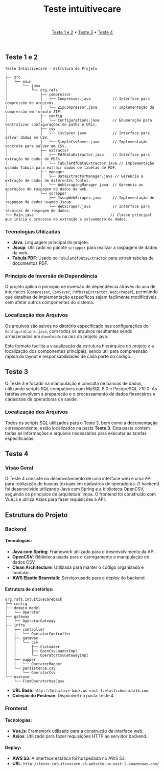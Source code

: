 <h1 align="center" style="font-weight: bold;">Teste intuitivecare</h1>


<br>
<p align="center">
 <a href="#teste1e2">Teste 1 e 2</a> •
 <a href="#teste3">Teste 3</a> •
 <a href="#teste4">Teste 4</a>
</p>

<br>


<h2 id="teste1e2">Teste 1 e 2</h2>



```plaintext
Teste Intuitivecare - Estrutura do Projeto
.
├── src
│   └── main
│       └── java
│           └── org.rafs
│               ├── compressor
│               │   ├── Compressor.java          // Interface para compressão de arquivos.
│               │   └── ZipCompressor.java       // Implementação da compressão em formato ZIP.
│               ├── config
│               │   └── Configurations.java      // Enumeração para centralizar configurações de paths e URLs.
│               ├── csv
│               │   ├── CsvSaver.java            // Interface para salvar dados em CSV.
│               │   └── SimpleCsvSaver.java      // Implementação concreta para salvar em CSV.
│               ├── extractor
│               │   ├── PdfDataExtractor.java    // Interface para extração de dados de PDFs.
│               │   └── TabulaPdfDataExtractor.java // Implementação usando Tabula para extrair dados de tabelas de PDF.
│               ├── manager
│               │   ├── DataExtractorManager.java // Gerencia a extração de dados de diferentes fontes.
│               │   └── WebScrapingManager.java  // Gerencia as operações de raspagem de dados da web.
│               └── scrapper
│                   ├── JsoupWebScraper.java     // Implementação de raspagem de dados usando Jsoup.
│                   └── WebScraper.java          // Interface para técnicas de raspagem de dados.
└── Main.java                                   // Classe principal que inicia o processo de extração e salvamento de dados.

```

### Tecnologias Utilizadas
- **Java**: Linguagem principal do projeto.
- **Jsoup**: Utilizado no pacote `scrapper` para realizar a raspagem de dados da web.
- **Tabula PDF**: Usado no `TabulaPdfDataExtractor` para extrair tabelas de documentos PDF.

### Princípio de Inversão de Dependência
O projeto aplica o princípio de inversão de dependência através do uso de interfaces (`Compressor`, `CsvSaver`, `PdfDataExtractor`, `WebScraper`), permitindo que detalhes de implementação específicos sejam facilmente modificáveis sem afetar outros componentes do sistema.

### Localização dos Arquivos
Os arquivos são salvos no diretório especificado nas configurações do `Configurations.java`, com todos os arquivos resultantes sendo armazenados em `downloads` na raiz do projeto java. 

Este formato facilita a visualização da estrutura hierárquica do projeto e a localização dos componentes principais, sendo útil para compreensão rápida do layout e responsabilidades de cada parte do código.

<h2 id="teste3">Teste 3</h2>

O Teste 3 é focado na manipulação e consulta de bancos de dados, utilizando scripts SQL compatíveis com MySQL 8.0 e PostgreSQL >10.0. As tarefas envolvem a preparação e o processamento de dados financeiros e cadastrais de operadoras de saúde.

### Localização dos Arquivos

Todos os scripts SQL utilizados para o Teste 3, bem como a documentação correspondente, estão localizados na pasta **Teste 3**. Esta pasta contém todas as informações e arquivos necessários para executar as tarefas especificadas.



<h2 id="teste4"> Teste 4 </h2>



### Visão Geral 

O Teste 4 consiste no desenvolvimento de uma interface web e uma API para realização de buscas textuais em cadastros de operadoras. O backend foi desenvolvido utilizando Java com Spring e a biblioteca OpenCSV, seguindo os princípios de arquitetura limpa. O frontend foi construído com Vue.js e utiliza Axios para fazer requisições à API.

## Estrutura do Projeto

### Backend

#### Tecnologias:
- **Java com Spring**: Framework utilizado para o desenvolvimento da API.
- **OpenCSV**: Biblioteca usada para o carregamento e manipulação de dados CSV.
- **Clean Architecture**: Utilizada para manter o código organizado e modular.
- **AWS Elastic Beanstalk**: Serviço usado para o deploy do backend.

#### Estrutura de diretórios:
```
org.rafs.intuitivecareback
├── config
├── domain.model
│   └── Operator
├── gateway
│   └── OperatorGateway
├── infra
│   ├── controller
│   │   └── OperatorController
│   ├── gateway
│   │   └── csv
│   │       ├── CsvLoader
│   │       ├── OpenCsvLoaderImpl
│   │       └── OperatorCsvGatewayImpl
│   ├── mapper
│   │   └── OperatorMapper
│   └── persistence.csv
│       └── OperatorCsv
└── usecase
    └── FindOperatorUseCase

```
- **URL Base**: `http://Intuitive-back.us-east-1.elasticbeanstalk.com`
- **Coleção do Postman**: Disponível na pasta Teste 4.

### Frontend

#### Tecnologias:
- **Vue.js**: Framework utilizado para a construção da interface web.
- **Axios**: Utilizado para fazer requisições HTTP ao servidor backend.

#### Deploy:
- **AWS S3**: A interface estática foi hospedada no AWS S3.
- **URL**: `http://teste-intuitivecare.s3-website-us-east-1.amazonaws.com/`




